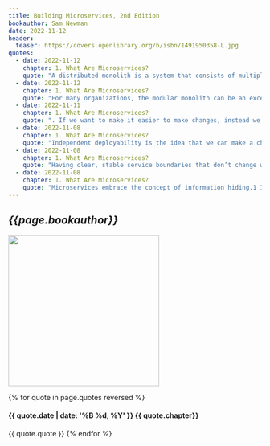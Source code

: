 ```yaml
---
title: Building Microservices, 2nd Edition
bookauthor: Sam Newman
date: 2022-11-12
header:
  teaser: https://covers.openlibrary.org/b/isbn/1491950358-L.jpg
quotes:
  - date: 2022-11-12
    chapter: 1. What Are Microservices?
    quote: "A distributed monolith is a system that consists of multiple services, but for whatever reason, the entire system must be deployed together. A distributed monolith might well meet the definition of an SOA, but all too often, it fails to deliver on the promises of SOA. In my experience, a distributed monolith has all the disadvantages of a distributed system, and the disadvantages of a single-process monolith, without having enough of the upsides of either. Encountering a number of distributed monoliths in my work has in large part influenced my own interest in microservice architecture."
  - date: 2022-11-12
    chapter: 1. What Are Microservices?
    quote: "For many organizations, the modular monolith can be an excellent choice. If the module boundaries are well defined, it can allow for a high degree of parallel work, while avoiding the challenges of the more distributed microservice architecture by having a much simpler deployment topology. Shopify is a great example of an organization that has used this technique as an alternative to microservice decomposition, and it seems to work really well for that company"
  - date: 2022-11-11
    chapter: 1. What Are Microservices?
    quote: ". If we want to make it easier to make changes, instead we need to change how we group code, choosing cohesion of business functionality rather than technology. Each service may or may not end up containing a mix of these three layers, but that is a local service implementation concern."
  - date: 2022-11-08
    chapter: 1. What Are Microservices?
    quote: "Independent deployability is the idea that we can make a change to a microservice, deploy it, and release that change to our users, without having to deploy any other microservices"
  - date: 2022-11-08
    chapter: 1. What Are Microservices?
    quote: "Having clear, stable service boundaries that don’t change when the internal implementation changes results in systems that have looser coupling and stronger cohesion"
  - date: 2022-11-08
    chapter: 1. What Are Microservices?
    quote: "Microservices embrace the concept of information hiding.1 Information hiding means hiding as much information as possible inside a component and exposing as little as possible via external interfaces"
---
```

## *{{page.bookauthor}}*

<img width="300" src="{{ page.header.teaser }}"/>

{% for quote in page.quotes reversed %}
#### {{ quote.date | date: '%B %d, %Y' }} {{ quote.chapter}}
{{ quote.quote }}
{% endfor %}
